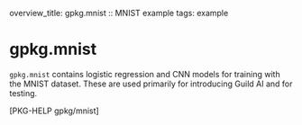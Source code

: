 overview_title: gpkg.mnist :: MNIST example
tags: example

# gpkg.mnist

`gpkg.mnist` contains logistic regression and CNN models for training
with the MNIST dataset. These are used primarily for introducing Guild
AI and for testing.

[PKG-HELP gpkg/mnist]
